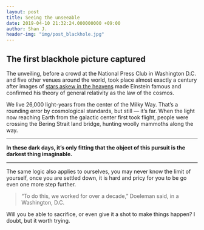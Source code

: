 ```yaml
---
layout: post
title: Seeing the unseeable
date: 2019-04-10 21:32:24.000000000 +09:00
author: Shan J.
header-img: "img/post_blackhole.jpg"
---
```


## The first blackhole picture captured

The unveiling, before a crowd at the National Press Club in Washington D.C. and five other venues around the world, took place almost exactly a century after images of [stars askew in the heavens](https://www.nytimes.com/2017/07/31/science/eclipse-einstein-general-relativity.html?module=inline) made Einstein famous and confirmed his theory of general relativity as the law of the cosmos.

We live 26,000 light-years from the center of the Milky Way. That’s a rounding error by cosmological standards, but still — it’s far. When the light now reaching Earth from the galactic center first took flight, people were crossing the Bering Strait land bridge, hunting woolly mammoths along the way.

-----

**In these dark days, it’s only fitting that the object of this pursuit is the darkest thing imaginable.**

----

The same logic also applies to ourselves, you may never know the limit of yourself, once you are settled down, it is hard and pricy for you to be go even one more step further.

> “To do this, we worked for over a decade,” Doeleman said, in a Washington, D.C.

Will you be able to sacrifice, or even give it a shot to make things happen? I doubt, but it worth trying.
